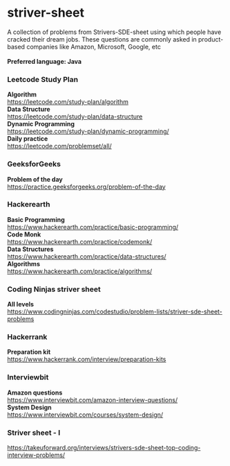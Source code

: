 # striver-sheet
A collection of problems from Strivers-SDE-sheet using which people have cracked their dream jobs. These questions are commonly asked in product-based companies like Amazon, Microsoft, Google, etc<br><br>
<b>Preferred language: Java</b>

### Leetcode Study Plan
<b>Algorithm</b><br>
https://leetcode.com/study-plan/algorithm<br>
<b>Data Structure</b><br>
https://leetcode.com/study-plan/data-structure<br>
<b>Dynamic Programming</b><br>
https://leetcode.com/study-plan/dynamic-programming/<br>
<b>Daily practice</b><br>
https://leetcode.com/problemset/all/<br>

### GeeksforGeeks
<b>Problem of the day</b><br>
https://practice.geeksforgeeks.org/problem-of-the-day<br>

### Hackerearth
<b>Basic Programming</b><br>
https://www.hackerearth.com/practice/basic-programming/<br>
<b>Code Monk</b><br>
https://www.hackerearth.com/practice/codemonk/<br>
<b>Data Structures</b><br>
https://www.hackerearth.com/practice/data-structures/<br>
<b>Algorithms</b><br>
https://www.hackerearth.com/practice/algorithms/<br>

### Coding Ninjas striver sheet
<b>All levels</b><br>
https://www.codingninjas.com/codestudio/problem-lists/striver-sde-sheet-problems<br>

### Hackerrank
<b>Preparation kit</b><br>
https://www.hackerrank.com/interview/preparation-kits<br>

### Interviewbit
<b>Amazon questions</b><br>
https://www.interviewbit.com/amazon-interview-questions/<br>
<b>System Design</b><br>
https://www.interviewbit.com/courses/system-design/</br>

### Striver sheet - I
https://takeuforward.org/interviews/strivers-sde-sheet-top-coding-interview-problems/<br>
